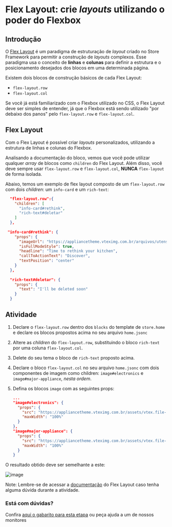 # Flex Layout: crie _layouts_ utilizando o poder do Flexbox

## Introdução

O [Flex Layout](https://developers.vtex.com/docs/vtex-flex-layout#flex-layout) é um paradigma de estruturação de _layout_ criado no Store Framework para permitir a construção de _layouts_ complexos. Esse paradigma usa o conceito de **linhas** e **colunas** para definir a estrutura e o posicionamento desejados dos blocos em uma determinada página.

Existem dois blocos de construção básicos de cada Flex Layout:

- `flex-layout.row`
- `flex-layout.col`

Se você já está familiarizado com o Flexbox utilizado no CSS, o Flex Layout deve ser simples de entender, já que o Flexbox está sendo utilizado "por debaixo dos panos" pelo `flex-layout.row` e `flex-layout.col`.

## Flex Layout

Com o Flex Layout é possível criar _layouts_ personalizados, utilizando a estrutura de linhas e colunas do Flexbox.

Analisando a documentação do bloco, vemos que você pode utilizar qualquer *array* de blocos como `children` do Flex Layout. Além disso, você deve sempre usar `flex-layout.row` e `flex-layout.col`, **NUNCA** `flex-layout` de forma isolada.

Abaixo, temos um exemplo de flex layout composto de um `flex-layout.row` com dois *children*: um `info-card` e um `rich-text`:

```json
  "flex-layout.row":{
    "children": [
      "info-card#rethink",
      "rich-text#deletar"
    ]
  },
  
 "info-card#rethink": {
    "props": {
      "imageUrl": "https://appliancetheme.vteximg.com.br/arquivos/utensilios-cozinha-min.png",
      "isFullModeStyle": true,
      "headline": "Time to rethink your kitchen",
      "callToActionText": "Discover",
      "textPosition": "center"
    }
  },
  
  "rich-text#deletar": {
    "props": {
      "text": "I'll be deleted soon"
    }
  }
```

## Atividade

1. Declare o `flex-layout.row` dentro dos `blocks` do template de `store.home` e declare os blocos propostos acima no seu arquivo `home.jsonc`
2. Altere as *children* do `flex-layout.row`, substituindo o bloco `rich-text` por uma coluna `flex-layout.col`.
3. Delete do seu tema o bloco de `rich-text` proposto acima.
4. Declare o bloco `flex-layout.col` no seu arquivo `home.jsonc` com dois componentes de imagem como children: `image#electronics` e `image#major-appliance`, *nesta ordem*.
5. Defina os blocos `image` com as seguintes props:

    ```json
    ...
    "image#electronics": {
      "props": {
        "src": "https://appliancetheme.vteximg.com.br/assets/vtex.file-manager-graphql/images/electronics_banner___25d69b49f8224b369375e68513b4d593.png",
        "maxWidth": "100%"
      }
    },
    "image#major-appliance": {
      "props": {
        "src": "https://appliancetheme.vteximg.com.br/assets/vtex.file-manager-graphql/images/major_appliance_banner___bb10093866a127345ddfbcca3efa5022.png",
        "maxWidth": "100%"
      }
    }
    ```

O resultado obtido deve ser semelhante a este:

![image](https://user-images.githubusercontent.com/12139385/70185681-0c5ed300-16c9-11ea-9260-b88179b508f2.png)

Note: Lembre-se de acessar a [documentação](https://developers.vtex.com/docs/vtex-flex-layout#flex-layout) do Flex Layout caso tenha alguma dúvida durante a atividade.


  ### Está com dúvidas?

  Confira [aqui o gabarito para esta etapa](https://vtex-enterprise-group.readme.io/learning/docs/course-layout-blocks-step02flexlayout-answersheet) ou peça ajuda a um de nossos monitores
